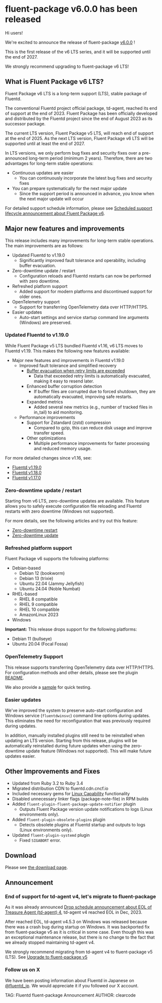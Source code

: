 # fluent-package v6.0.0 has been released

Hi users!

We're excited to announce the release of fluent-package [v6.0.0](https://github.com/fluent/fluent-package-builder/releases/tag/v6.0.0) !

This is the first release of the v6 LTS series, and it will be supported until the end of 2027.

We strongly recommend upgrading to fluent-package v6 LTS!

## What is Fluent Package v6 LTS?
Fluent Package v6 LTS is a long-term support (LTS), stable package of Fluentd.

The conventional Fluentd project official package, td-agent, reached its end of support at the end of 2023. Fluent Package has been officially developed and distributed by the Fluentd project since the end of August 2023 as its successor package.

The current LTS version, Fluent Package v5 LTS, will reach end of support at the end of 2025.
As the next LTS version, Fluent Package v6 LTS will be supported until at least the end of 2027.

In LTS versions, we only perform bug fixes and security fixes over a pre-announced long-term period (minimum 2 years).
Therefore, there are two advantages for long-term stable operations:

* Continuous updates are easier
  * You can continuously incorporate the latest bug fixes and security fixes
* You can prepare systematically for the next major update
  * Since the support period is announced in advance, you know when the next major update will occur

For detailed support schedule information, please see [Scheduled support lifecycle announcement about Fluent Package v6](/blog/fluent-package-v6-scheduled-lifecycle).

## Major new features and improvements
This release includes many improvements for long-term stable operations.
The main improvements are as follows:

* Updated Fluentd to v1.19.0
  * Significantly improved fault tolerance and operability, including buffer evacuation.
* Zero-downtime update / restart
  * Configuration reloads and Fluentd restarts can now be performed with zero downtime.
* Refreshed platform support
  * Added support for modern platforms and discontinued support for older ones.
* OpenTelemetry support
  * Support for transferring OpenTelemetry data over HTTP/HTTPS.
* Easier updates
  * Auto-start settings and service startup command line arguments (Windows) are preserved.

### Updated Fluentd to v1.19.0
While Fluent Package v5 LTS bundled Fluentd v1.16, v6 LTS moves to Fluentd v1.19.
This makes the following new features available:

* Major new features and improvements in Fluentd v1.19.0
  * Improved fault tolerance and simplified recovery
    * [Buffer evacuation when retry limits are exceeded](https://docs.fluentd.org/buffer#handling-successive-failures)
      * Data that exceeded retry limits is automatically evacuated, making it easy to resend later.
    * Enhanced buffer corruption detection
      * If buffer files are corrupted due to forced shutdown, they are automatically evacuated, improving safe restarts.
    * Expanded metrics
      * Added several new metrics (e.g., number of tracked files in in_tail) to aid monitoring.
  * Performance improvements
    * Support for Zstandard (zstd) compression
        * Compared to gzip, this can reduce disk usage and improve transfer speed.
    * Other optimizations
        * Multiple performance improvements for faster processing and reduced memory usage.

For more detailed changes since v1.16, see:

* [Fluentd v1.19.0](https://www.fluentd.org/blog/fluentd-v1.19.0-has-been-released)
* [Fluentd v1.18.0](https://www.fluentd.org/blog/fluentd-v1.18.0-has-been-released)
* [Fluentd v1.17.0](https://www.fluentd.org/blog/fluentd-v1.17.0-has-been-released)

### Zero-downtime update / restart
Starting from v6 LTS, zero-downtime updates are available.
This feature allows you to safely execute configuration file reloading and Fluentd restarts with zero downtime (Windows not supported).

For more details, see the following articles and try out this feature:

* [Zero-downtime restart](https://docs.fluentd.org/deployment/zero-downtime-restart)
* [Zero-downtime update](/blog/fluent-package-v5.2.0-has-been-released)

### Refreshed platform support
Fluent Package v6 supports the following platforms:

* Debian-based
  * Debian 12 (bookworm)
  * Debian 13 (trixie)
  * Ubuntu 22.04 (Jammy Jellyfish)
  * Ubuntu 24.04 (Noble Numbat)
* RHEL-based
  * RHEL 8 compatible
  * RHEL 9 compatible
  * RHEL 10 compatible
  * AmazonLinux 2023
* Windows

<div markdown="span" class="alert alert-danger" role="alert">
  <b>Important:</b> This release drops support for the following platforms:

  <ul>
    <li>Debian 11 (bullseye)</li>
    <li>Ubuntu 20.04 (Focal Fossa)</li>
  </ul>
</div>

### OpenTelemetry Support
This release supports transferring OpenTelemetry data over HTTP/HTTPS.
For configuration methods and other details, please see the plugin [README](https://github.com/fluent-plugins-nursery/fluent-plugin-opentelemetry/blob/main/README.md).

We also provide a [sample](https://github.com/fluent-plugins-nursery/fluent-plugin-opentelemetry/tree/main/example) for quick testing.

### Easier updates
We've improved the system to preserve auto-start configuration and Windows service (`fluentdwinsvc`) command line options during updates.
This eliminates the need for reconfiguration that was previously required during updates.

In addition, manually installed plugins still need to be reinstalled when updating an LTS version.
Starting from this release, plugins will be automatically reinstalled during future updates when using the zero-downtime update feature (Windows not supported).
This will make future updates easier.

## Other Improvements and Fixes
* Updated from Ruby 3.2 to Ruby 3.4
* Migrated distribution CDN to fluentd.cdn.cncf.io
* Included necessary gems for [Linux Capability](https://docs.fluentd.org/deployment/linux-capability) functionality
* Disabled unnecessary linker flags (package-note-file) in RPM builds
* Added `fluent-plugin-fluent-package-update-notifier` plugin
  * Outputs Fluent Package version update notifications to logs (Linux environments only).
* Added `fluent-plugin-obsolete-plugins` plugin
  * Detects obsolete plugins at Fluentd startup and outputs to logs (Linux environments only).
* Updated `fluent-plugin-systemd` plugin
  * Fixed `SIGABORT` error.


## Download

Please see [the download page](/download/fluent_package).

## Announcement

### End of support for td-agent v4, let's migrate to fluent-package

As it was already announced [Drop schedule announcement about EOL of Treasure Agent (td-agent) 4](schedule-for-td-agent-4-eol), td-agent v4 reached EOL in Dec, 2023.

After reached EOL, td-agent v4.5.3 on Windows was released because there was a crash bug during startup on Windows. It was backported fix from fluent-package v5 as
it is critical in some case. Even though this was an exceptional maintenance release, but there is no change to the fact that we already stopped maintaining td-agent v4.

We strongly recommend migrating from td-agent v4 to fluent-package v5 (LTS).
See [Upgrade to fluent-package v5](upgrade-td-agent-v4-to-v5)

### Follow us on X

We have been posting information about Fluentd in Japanese on [@fluentd_jp](https://x.com/fluentd_jp).
We would appreciate it if you followed our X account.

TAG: Fluentd fluent-package Announcement
AUTHOR: clearcode

